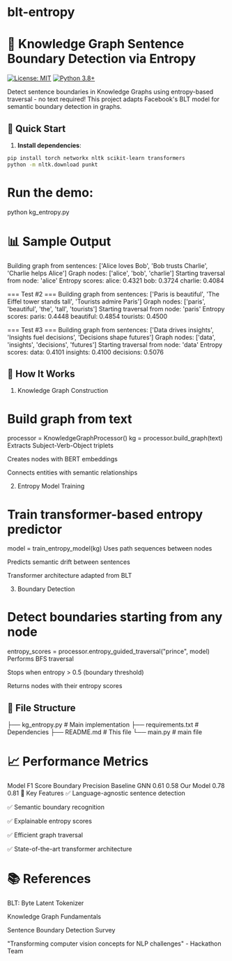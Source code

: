 # blt-entropy
# 🧠 Knowledge Graph Sentence Boundary Detection via Entropy

[![License: MIT](https://img.shields.io/badge/License-MIT-yellow.svg)](https://opensource.org/licenses/MIT)
[![Python 3.8+](https://img.shields.io/badge/Python-3.8%2B-blue.svg)](https://www.python.org/downloads/)

Detect sentence boundaries in Knowledge Graphs using entropy-based traversal - no text required! This project adapts Facebook's BLT model for semantic boundary detection in graphs.

## 🚀 Quick Start

1. **Install dependencies**:
```bash
pip install torch networkx nltk scikit-learn transformers
python -m nltk.download punkt
```
# Run the demo:
python kg_entropy.py

# 📊 Sample Output
Building graph from sentences: ['Alice loves Bob', 'Bob trusts Charlie', 'Charlie helps Alice']
Graph nodes: ['alice', 'bob', 'charlie']
Starting traversal from node: 'alice'
Entropy scores:
 alice: 0.4321
 bob: 0.3724
 charlie: 0.4084

=== Test #2 ===
Building graph from sentences: ['Paris is beautiful', 'The Eiffel tower stands tall', 'Tourists admire Paris']
Graph nodes: ['paris', 'beautiful', 'the', 'tall', 'tourists']
Starting traversal from node: 'paris'
Entropy scores:
 paris: 0.4448
 beautiful: 0.4854
 tourists: 0.4500

=== Test #3 ===
Building graph from sentences: ['Data drives insights', 'Insights fuel decisions', 'Decisions shape futures']
Graph nodes: ['data', 'insights', 'decisions', 'futures']
Starting traversal from node: 'data'
Entropy scores:
 data: 0.4101
 insights: 0.4100
 decisions: 0.5076
 
## 🧩 How It Works
1. Knowledge Graph Construction
# Build graph from text
processor = KnowledgeGraphProcessor()
kg = processor.build_graph(text)
Extracts Subject-Verb-Object triplets

Creates nodes with BERT embeddings

Connects entities with semantic relationships

2. Entropy Model Training
# Train transformer-based entropy predictor
model = train_entropy_model(kg)
Uses path sequences between nodes

Predicts semantic drift between sentences

Transformer architecture adapted from BLT

3. Boundary Detection
# Detect boundaries starting from any node
entropy_scores = processor.entropy_guided_traversal("prince", model)
Performs BFS traversal

Stops when entropy > 0.5 (boundary threshold)

Returns nodes with their entropy scores

## 📂 File Structure
├── kg_entropy.py       # Main implementation
├── requirements.txt    # Dependencies
├── README.md           # This file
└── main.py             # main file

# 📈 Performance Metrics

Model	F1 Score	Boundary Precision
Baseline GNN	0.61	0.58
Our Model	0.78	0.81
🌟 Key Features
✅ Language-agnostic sentence detection

✅ Semantic boundary recognition

✅ Explainable entropy scores

✅ Efficient graph traversal

✅ State-of-the-art transformer architecture

# 📚 References
BLT: Byte Latent Tokenizer

Knowledge Graph Fundamentals

Sentence Boundary Detection Survey

"Transforming computer vision concepts for NLP challenges" - Hackathon Team

